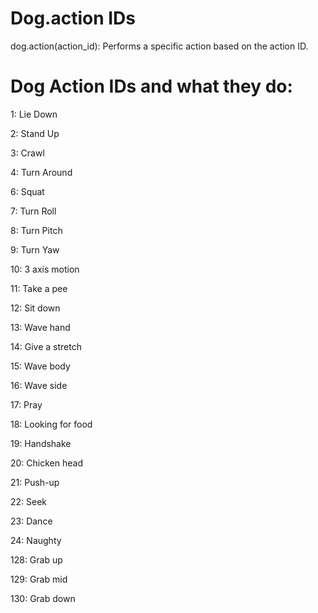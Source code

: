 # Dog.action IDs

dog.action(action_id): Performs a specific action based on the action ID.

# Dog Action IDs and what they do:
1: Lie Down

2: Stand Up

3: Crawl

4: Turn Around

6: Squat

7: Turn Roll

8: Turn Pitch

9: Turn Yaw

10: 3 axis motion

11: Take a pee

12: Sit down

13: Wave hand

14: Give a stretch

15: Wave body

16: Wave side

17: Pray

18: Looking for food

19: Handshake

20: Chicken head

21: Push-up

22: Seek

23: Dance

24: Naughty

128: Grab up

129: Grab mid

130: Grab down
